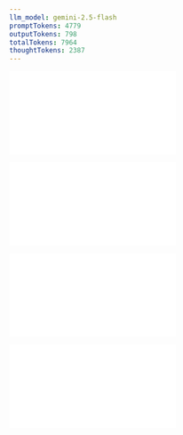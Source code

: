 ```yaml
---
llm_model: gemini-2.5-flash
promptTokens: 4779
outputTokens: 798
totalTokens: 7964
thoughtTokens: 2387
---
```


![@](steps/_.7386b874.md)

![@](steps/_.a6edd866.md)

![@](steps/Prompt.33e36296.md)

![@](steps/response.46ec2994.md)